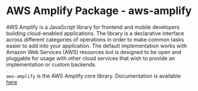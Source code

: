 # AWS Amplify Package - aws-amplify

AWS Amplify is a JavaScript library for frontend and mobile developers building cloud-enabled applications. The library is a declarative interface across different categories of operations in order to make common tasks easier to add into your application. The default implementation works with Amazon Web Services (AWS) resources but is designed to be open and pluggable for usage with other cloud services that wish to provide an implementation or custom backends.

`aws-amplify` is the AWS Amplify core library. Documentation is available [here](https://docs.amplify.aws/lib/q/platform/js/)
